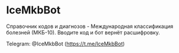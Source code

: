 # IceMkbBot

Справочник кодов и диагнозов - Международная классификация болезней (МКБ-10). Вводите код и бот вернёт расшифровку. 

Telegram: @IceMkbBot (https://t.me/IceMkbBot)